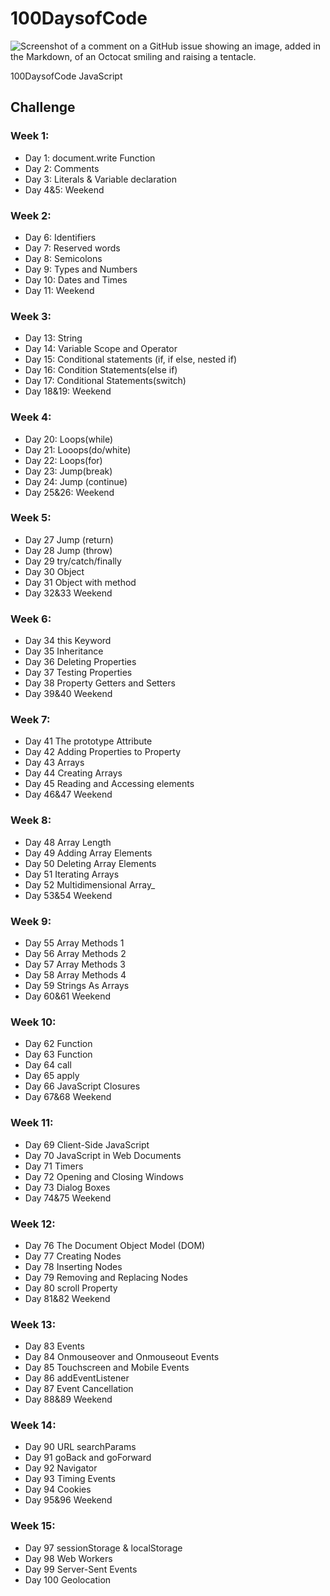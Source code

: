 # 100DaysofCode
![Screenshot of a comment on a GitHub issue showing an image, added in the Markdown, of an Octocat smiling and raising a tentacle.](https://myoctocat.com/assets/images/base-octocat.svg)

100DaysofCode JavaScript

## Challenge

### Week 1:

- Day 1: document.write Function
- Day 2: Comments
- Day 3: Literals & Variable declaration
- Day 4&5: Weekend

### Week 2:

- Day 6: Identifiers
- Day 7: Reserved words
- Day 8: Semicolons
- Day 9: Types and Numbers
- Day 10: Dates and Times
- Day 11: Weekend

### Week 3: 

- Day 13: String
- Day 14: Variable Scope and Operator
- Day 15: Conditional statements (if, if else, nested if)
- Day 16: Condition Statements(else if)
- Day 17: Conditional Statements(switch)
- Day 18&19: Weekend

### Week 4:

- Day 20: Loops(while)
- Day 21: Looops(do/white)
- Day 22: Loops(for)
- Day 23: Jump(break)
- Day 24: Jump (continue)
- Day 25&26: Weekend

### Week 5:

- Day 27 Jump (return)
- Day 28 Jump (throw)
- Day 29 try/catch/finally
- Day 30 Object
- Day 31 Object with method
- Day 32&33 Weekend
### Week 6:

- Day 34 this Keyword
- Day 35 Inheritance
- Day 36 Deleting Properties
- Day 37 Testing Properties
- Day 38 Property Getters and Setters
- Day 39&40 Weekend

### Week 7:

- Day 41 The prototype Attribute
- Day 42 Adding Properties to Property
- Day 43 Arrays
- Day 44 Creating Arrays
- Day 45 Reading and Accessing elements
- Day 46&47 Weekend
### Week 8:

- Day 48 Array Length
- Day 49 Adding Array Elements
- Day 50 Deleting Array Elements
- Day 51 Iterating Arrays
- Day 52 Multidimensional Array_
- Day 53&54 Weekend

### Week 9:

- Day 55 Array Methods 1
- Day 56 Array Methods 2
- Day 57 Array Methods 3
- Day 58 Array Methods 4
- Day 59 Strings As Arrays
- Day 60&61 Weekend

### Week 10:

- Day 62 Function
- Day 63 Function
- Day 64 call
- Day 65 apply
- Day 66 JavaScript Closures
- Day 67&68 Weekend

### Week 11:

- Day 69 Client-Side JavaScript
- Day 70 JavaScript in Web Documents
- Day 71 Timers
- Day 72 Opening and Closing Windows
- Day 73 Dialog Boxes
- Day 74&75 Weekend

### Week 12:

- Day 76 The Document Object Model (DOM)
- Day 77 Creating Nodes
- Day 78 Inserting Nodes
- Day 79 Removing and Replacing Nodes
- Day 80 scroll Property
- Day 81&82 Weekend

### Week 13:

- Day 83 Events
- Day 84 Onmouseover and Onmouseout Events
- Day 85 Touchscreen and Mobile Events
- Day 86 addEventListener
- Day 87 Event Cancellation
- Day 88&89 Weekend

### Week 14:

- Day 90 URL searchParams
- Day 91 goBack and goForward
- Day 92 Navigator
- Day 93 Timing Events
- Day 94 Cookies
- Day 95&96 Weekend

### Week 15:

- Day 97 sessionStorage & localStorage
- Day 98 Web Workers
- Day 99 Server-Sent Events
- Day 100 Geolocation